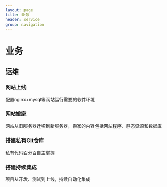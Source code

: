 ```yaml
---
layout: page
title: 业务
header: service
group: navigation
---
```


# 业务

## 运维

### 网站上线

配置nginx+mysql等网站运行需要的软件环境

### 网站搬家

网站从旧服务器迁移到新服务器，搬家的内容包括网站程序、静态资源和数据库

### 搭建私有Git仓库

私有代码百分百自主掌握

### 搭建持续集成

项目从开发、测试到上线，持续自动化集成